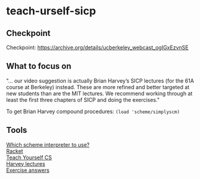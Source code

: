 # teach-urself-sicp

## Checkpoint

Checkpoint: https://archive.org/details/ucberkeley_webcast_ogIGxEzvnSE

## What to focus on

"... our video suggestion is actually Brian Harvey’s SICP lectures (for the 61A course at Berkeley) instead. These are more refined and better targeted at new students than are the MIT lectures.
We recommend working through at least the first three chapters of SICP and doing the exercises."

To get Brian Harvey compound procedures: `(load 'scheme/simplyscm)`

## Tools

[Which scheme interpreter to use?](https://stackoverflow.com/questions/260685/what-is-the-best-scheme-implementation-for-working-through-sicp#:~:text=Use%20MIT%20Scheme.,Interpretation%20of%20Computer%20Programs%20course.)  
[Racket](https://racket-lang.org/)  
[Teach Yourself CS](https://teachyourselfcs.com/#programming)  
[Harvey lectures](https://archive.org/details/ucberkeley-webcast-PL3E89002AA9B9879E?sort=titleSorter)  
[Exercise answers](http://community.schemewiki.org/?SICP-Solutions)

